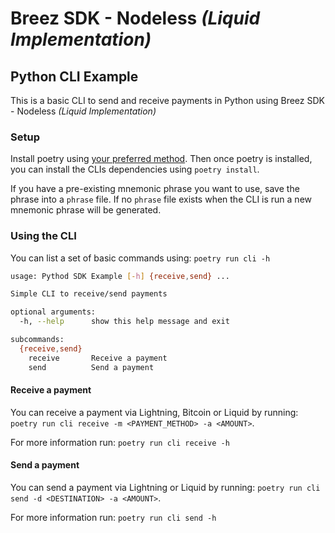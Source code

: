 # Breez SDK - Nodeless *(Liquid Implementation)* 
## Python CLI Example

This is a basic CLI to send and receive payments in Python using Breez SDK - Nodeless *(Liquid Implementation)*

### Setup

Install poetry using [your preferred method](https://python-poetry.org/docs/#installation). Then once poetry is installed, you can install the CLIs dependencies using `poetry install`.

If you have a pre-existing mnemonic phrase you want to use, save the phrase into a `phrase` file. If no `phrase` file exists when the CLI is run a new mnemonic phrase will be generated.

### Using the CLI

You can list a set of basic commands using: `poetry run cli -h`
```bash
usage: Pythod SDK Example [-h] {receive,send} ...

Simple CLI to receive/send payments

optional arguments:
  -h, --help      show this help message and exit

subcommands:
  {receive,send}
    receive       Receive a payment
    send          Send a payment
```

#### Receive a payment
You can receive a payment via Lightning, Bitcoin or Liquid by running: 
`poetry run cli receive -m <PAYMENT_METHOD> -a <AMOUNT>`. 

For more information run: `poetry run cli receive -h`

#### Send a payment
You can send a payment via Lightning or Liquid by running: 
`poetry run cli send -d <DESTINATION> -a <AMOUNT>`. 

For more information run: `poetry run cli send -h`